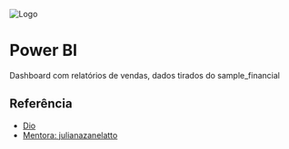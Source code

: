 ![Logo](https://encrypted-tbn0.gstatic.com/images?q=tbn:ANd9GcRurR_4-2IaRx2VR1LunphwRBW3QxpSQKZH0w&usqp=CAU)
# Power BI
Dashboard com relatórios de vendas, dados tirados do sample_financial

## Referência

 - [Dio](https://www.dio.me)
 - [Mentora: julianazanelatto](https://github.com/julianazanelatto/power_bi_analyst)
